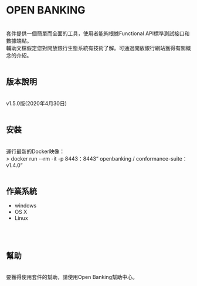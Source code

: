 #### <h1> OPEN BANKING
<br>套件提供一個簡單而全面的工具，使用者能夠根據Functional API標準測試接口和數據端點。 
<br>輔助文檔假定您對開放銀行生態系統有技術了解。可通過開放銀行網站獲得有關概念的介紹。
<br>
<br>
  
#### <h2> 版本說明
<br>v1.5.0版(2020年4月30日)
<br> 
<br>
  
#### <h2> 安裝 
<br> 運行最新的Docker映像：
<br> > docker run --rm -it -p 8443：8443“ openbanking / conformance-suite：v1.4.0”
<br>
<br>
#### <h2> 作業系統
  - windows
  - OS X
  - Linux
<br>
<br>
  
#### <h2> 幫助
<br>要獲得使用套件的幫助，請使用Open Banking幫助中心。


